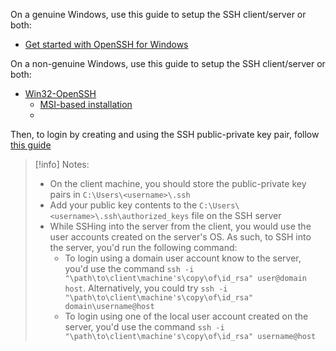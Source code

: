 On a genuine Windows, use this guide to setup the SSH client/server or both:
- [Get started with OpenSSH for Windows](https://learn.microsoft.com/en-us/windows-server/administration/openssh/openssh_install_firstuse?tabs=gui)

On a non-genuine Windows, use this guide to setup the SSH client/server or both:
- [Win32-OpenSSH](https://github.com/PowerShell/Win32-OpenSSH/wiki)
	- [MSI-based installation](https://github.com/PowerShell/Win32-OpenSSH/wiki/Install-Win32-OpenSSH-Using-MSI)
	- 

Then, to login by creating and using the SSH public-private key pair, follow [this guide](https://github.com/PowerShell/Win32-OpenSSH/wiki/ssh.exe-examples#login-with-ssh-keys)
> [!info] Notes:
> - On the client machine, you should store the public-private key pairs in `C:\Users\<username>\.ssh`
> - Add your public key contents to the `C:\Users\<username>\.ssh\authorized_keys` file on the SSH server
> - While SSHing into the server from the client, you would use the user accounts created on the server's OS. As such, to SSH into the server, you'd run the following command:
> 	- To login using a domain user account know to the server, you'd use the command `ssh -i "\path\to\client\machine's\copy\of\id_rsa" user@domain host`. Alternatively, you could try `ssh -i "\path\to\client\machine's\copy\of\id_rsa" domain\username@host`
> 	- To login using one of the local user account created on the server, you'd use the command `ssh -i "\path\to\client\machine's\copy\of\id_rsa" username@host`